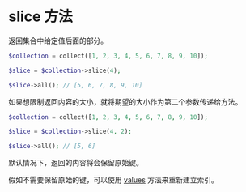# slice 方法

返回集合中给定值后面的部分。

```php
$collection = collect([1, 2, 3, 4, 5, 6, 7, 8, 9, 10]);

$slice = $collection->slice(4);

$slice->all(); // [5, 6, 7, 8, 9, 10]
```

如果想限制返回内容的大小，就将期望的大小作为第二个参数传递给方法。

```php
$collection = collect([1, 2, 3, 4, 5, 6, 7, 8, 9, 10]);

$slice = $collection->slice(4, 2);

$slice->all(); // [5, 6]
```

默认情况下，返回的内容将会保留原始键。

假如不需要保留原始的键，可以使用 [values](/collections/values.md) 方法来重新建立索引。


